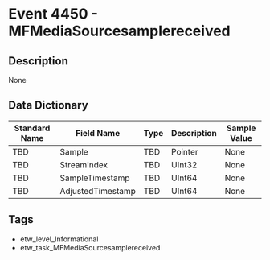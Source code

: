 # Event 4450 - MFMediaSourcesamplereceived

## Description
None

## Data Dictionary
|Standard Name|Field Name|Type|Description|Sample Value|
|---|---|---|---|---|
|TBD|Sample|TBD|Pointer|None|None|
|TBD|StreamIndex|TBD|UInt32|None|None|
|TBD|SampleTimestamp|TBD|UInt64|None|None|
|TBD|AdjustedTimestamp|TBD|UInt64|None|None|

## Tags
* etw_level_Informational
* etw_task_MFMediaSourcesamplereceived